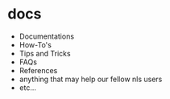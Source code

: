 # docs
* Documentations 
* How-To's 
* Tips and Tricks
* FAQs
* References
* anything that may help our fellow nls users 
* etc...
